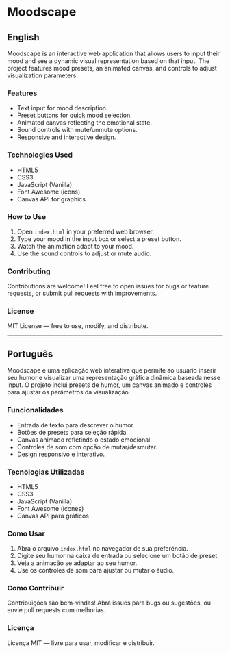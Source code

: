 # Moodscape

## English

Moodscape is an interactive web application that allows users to input their mood and see a dynamic visual representation based on that input. The project features mood presets, an animated canvas, and controls to adjust visualization parameters.

### Features

- Text input for mood description.
- Preset buttons for quick mood selection.
- Animated canvas reflecting the emotional state.
- Sound controls with mute/unmute options.
- Responsive and interactive design.

### Technologies Used

- HTML5
- CSS3
- JavaScript (Vanilla)
- Font Awesome (icons)
- Canvas API for graphics

### How to Use

1. Open `index.html` in your preferred web browser.
2. Type your mood in the input box or select a preset button.
3. Watch the animation adapt to your mood.
4. Use the sound controls to adjust or mute audio.

### Contributing

Contributions are welcome! Feel free to open issues for bugs or feature requests, or submit pull requests with improvements.

### License

MIT License — free to use, modify, and distribute.

---

## Português

Moodscape é uma aplicação web interativa que permite ao usuário inserir seu humor e visualizar uma representação gráfica dinâmica baseada nesse input. O projeto inclui presets de humor, um canvas animado e controles para ajustar os parâmetros da visualização.

### Funcionalidades

- Entrada de texto para descrever o humor.
- Botões de presets para seleção rápida.
- Canvas animado refletindo o estado emocional.
- Controles de som com opção de mutar/desmutar.
- Design responsivo e interativo.

### Tecnologias Utilizadas

- HTML5
- CSS3
- JavaScript (Vanilla)
- Font Awesome (ícones)
- Canvas API para gráficos

### Como Usar

1. Abra o arquivo `index.html` no navegador de sua preferência.
2. Digite seu humor na caixa de entrada ou selecione um botão de preset.
3. Veja a animação se adaptar ao seu humor.
4. Use os controles de som para ajustar ou mutar o áudio.

### Como Contribuir

Contribuições são bem-vindas! Abra issues para bugs ou sugestões, ou envie pull requests com melhorias.

### Licença

Licença MIT — livre para usar, modificar e distribuir.

